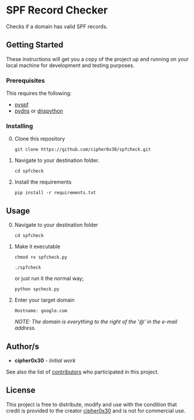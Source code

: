 # SPF Record Checker

Checks if a domain has valid SPF records.

## Getting Started

These instructions will get you a copy of the project up and running on your local machine for development and testing purposes. 

### Prerequisites
This requires the following:

- [pyspf](https://github.com/sdgathman/pyspf)
- [pydns](http://pydns.sourceforge.net/) or [dnspython](http://www.dnspython.org/)

### Installing


0. Clone this repository

	```
	git clone https://github.com/cipher0x30/spfcheck.git
	```
1. Navigate to your destination folder.

	```
	cd spfcheck
	```

2. Install the requirements

	```
	pip install -r requirements.txt
	```

## Usage

0. Navigate to your destination folder

	```
	cd spfcheck
	```
1. Make it executable

	```
	chmod +x spfcheck.py
	```

	```
	./spfcheck
	```

	or just run it the normal way;

	```
	python spcheck.py
	```

2. Enter your target domain

	```
	Hostname: google.com 
	```

	*NOTE: The domain is everything to the right of the '@' in the e-mail address.*


## Author/s

* **cipher0x30** - *Initial work* 

See also the list of [contributors](https://github.com/cipher0x30/spfcheck/contributors) who participated in this project.

## License

This project is free to distribute, modify and use with the condition that credit is provided to the creator [cipher0x30](https://github.com/cipher0x30) and is not for commercial use.

